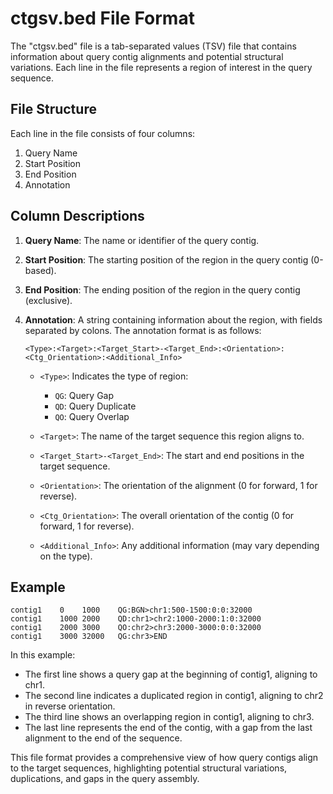 # ctgsv.bed File Format

The "ctgsv.bed" file is a tab-separated values (TSV) file that contains information about query contig alignments and potential structural variations. Each line in the file represents a region of interest in the query sequence.

## File Structure

Each line in the file consists of four columns:

1. Query Name
2. Start Position
3. End Position
4. Annotation

## Column Descriptions

1. **Query Name**: The name or identifier of the query contig.

2. **Start Position**: The starting position of the region in the query contig (0-based).

3. **End Position**: The ending position of the region in the query contig (exclusive).

4. **Annotation**: A string containing information about the region, with fields separated by colons. The annotation format is as follows:

   `<Type>:<Target>:<Target_Start>-<Target_End>:<Orientation>:<Ctg_Orientation>:<Additional_Info>`

   - `<Type>`: Indicates the type of region:
     - `QG`: Query Gap
     - `QD`: Query Duplicate
     - `QO`: Query Overlap

   - `<Target>`: The name of the target sequence this region aligns to.

   - `<Target_Start>-<Target_End>`: The start and end positions in the target sequence.

   - `<Orientation>`: The orientation of the alignment (0 for forward, 1 for reverse).

   - `<Ctg_Orientation>`: The overall orientation of the contig (0 for forward, 1 for reverse).

   - `<Additional_Info>`: Any additional information (may vary depending on the type).

## Example

```
contig1    0    1000    QG:BGN>chr1:500-1500:0:0:32000
contig1    1000 2000    QD:chr1>chr2:1000-2000:1:0:32000
contig1    2000 3000    QO:chr2>chr3:2000-3000:0:0:32000
contig1    3000 32000   QG:chr3>END
```

In this example:
- The first line shows a query gap at the beginning of contig1, aligning to chr1.
- The second line indicates a duplicated region in contig1, aligning to chr2 in reverse orientation.
- The third line shows an overlapping region in contig1, aligning to chr3.
- The last line represents the end of the contig, with a gap from the last alignment to the end of the sequence.

This file format provides a comprehensive view of how query contigs align to the target sequences, highlighting potential structural variations, duplications, and gaps in the query assembly.